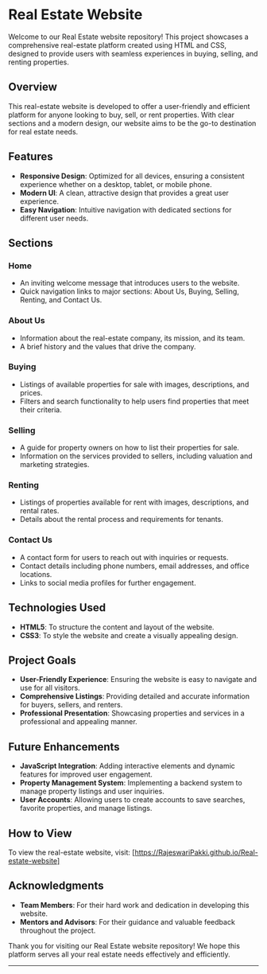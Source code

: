 
# Real Estate Website

Welcome to our Real Estate website repository! This project showcases a comprehensive real-estate platform created using HTML and CSS, designed to provide users with seamless experiences in buying, selling, and renting properties. 

## Overview

This real-estate website is developed to offer a user-friendly and efficient platform for anyone looking to buy, sell, or rent properties. With clear sections and a modern design, our website aims to be the go-to destination for real estate needs.

## Features

- **Responsive Design**: Optimized for all devices, ensuring a consistent experience whether on a desktop, tablet, or mobile phone.
- **Modern UI**: A clean, attractive design that provides a great user experience.
- **Easy Navigation**: Intuitive navigation with dedicated sections for different user needs.

## Sections

### Home
- An inviting welcome message that introduces users to the website.
- Quick navigation links to major sections: About Us, Buying, Selling, Renting, and Contact Us.

### About Us
- Information about the real-estate company, its mission, and its team.
- A brief history and the values that drive the company.

### Buying
- Listings of available properties for sale with images, descriptions, and prices.
- Filters and search functionality to help users find properties that meet their criteria.

### Selling
- A guide for property owners on how to list their properties for sale.
- Information on the services provided to sellers, including valuation and marketing strategies.

### Renting
- Listings of properties available for rent with images, descriptions, and rental rates.
- Details about the rental process and requirements for tenants.

### Contact Us
- A contact form for users to reach out with inquiries or requests.
- Contact details including phone numbers, email addresses, and office locations.
- Links to social media profiles for further engagement.

## Technologies Used

- **HTML5**: To structure the content and layout of the website.
- **CSS3**: To style the website and create a visually appealing design.

## Project Goals

- **User-Friendly Experience**: Ensuring the website is easy to navigate and use for all visitors.
- **Comprehensive Listings**: Providing detailed and accurate information for buyers, sellers, and renters.
- **Professional Presentation**: Showcasing properties and services in a professional and appealing manner.

## Future Enhancements

- **JavaScript Integration**: Adding interactive elements and dynamic features for improved user engagement.
- **Property Management System**: Implementing a backend system to manage property listings and user inquiries.
- **User Accounts**: Allowing users to create accounts to save searches, favorite properties, and manage listings.

## How to View

To view the real-estate website, visit: [https://RajeswariPakki.github.io/Real-estate-website]


## Acknowledgments

- **Team Members**: For their hard work and dedication in developing this website.
- **Mentors and Advisors**: For their guidance and valuable feedback throughout the project.

Thank you for visiting our Real Estate website repository! We hope this platform serves all your real estate needs effectively and efficiently.

---
